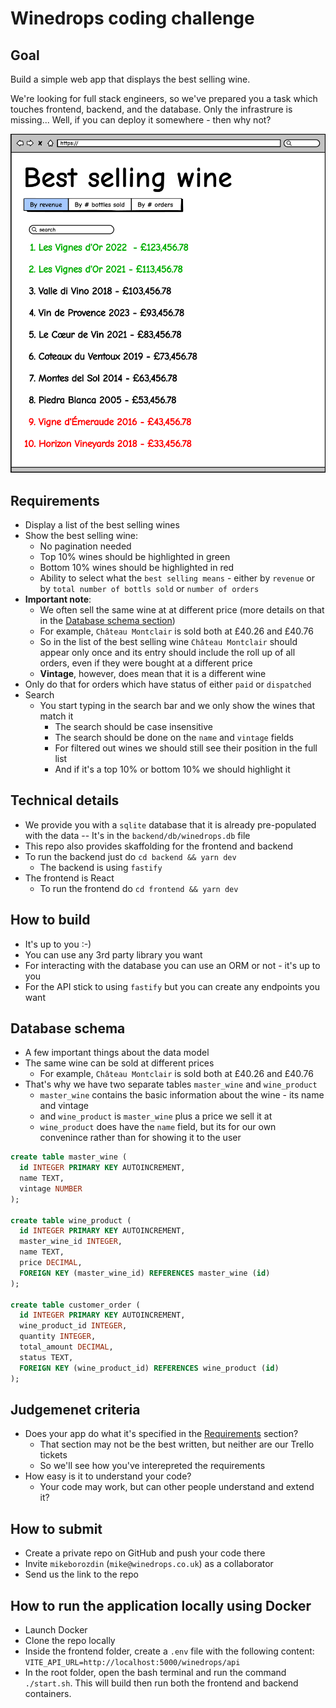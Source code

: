 # Winedrops coding challenge

## Goal

Build a simple web app that displays the best selling wine.

We're looking for full stack engineers, so we've prepared you a task which touches frontend, backend, and the database. Only the infrastrure is missing... Well, if you can deploy it somewhere - then why not?

![mockup](./mockup.png)

## Requirements

- Display a list of the best selling wines
- Show the best selling wine:
  - No pagination needed
  - Top 10% wines should be highlighted in green
  - Bottom 10% wines should be highlighted in red
  - Ability to select what the `best selling means` - either by `revenue` or by `total number of bottls sold` or `number of orders`
- **Important note**:
  - We often sell the same wine at at different price (more details on that in the [Database schema section](#database-schema))
  - For example, `Château Montclair` is sold both at £40.26 and £40.76
  - So in the list of the best selling wine `Château Montclair` should appear only once and its entry should include the roll up of all orders, even if they were bought at a different price
  - **Vintage**, however, does mean that it is a different wine
- Only do that for orders which have status of either `paid` or `dispatched`
- Search
  - You start typing in the search bar and we only show the wines that match it
    - The search should be case insensitive
    - The search should be done on the `name` and `vintage` fields
    - For filtered out wines we should still see their position in the full list
    - And if it's a top 10% or bottom 10% we should highlight it

## Technical details

- We provide you with a `sqlite` database that it is already pre-populated with the data
  -- It's in the `backend/db/winedrops.db` file
- This repo also provides skaffolding for the frontend and backend
- To run the backend just do `cd backend && yarn dev`
  - The backend is using `fastify`
- The frontend is React
  - To run the frontend do `cd frontend && yarn dev`

## How to build

- It's up to you :-)
- You can use any 3rd party library you want
- For interacting with the database you can use an ORM or not - it's up to you
- For the API stick to using `fastify` but you can create any endpoints you want

## Database schema

- A few important things about the data model
- The same wine can be sold at different prices
  - For example, `Château Montclair` is sold both at £40.26 and £40.76
- That's why we have two separate tables `master_wine` and `wine_product`
  - `master_wine` contains the basic information about the wine - its name and vintage
  - and `wine_product` is `master_wine` plus a price we sell it at
  - `wine_product` does have the `name` field, but its for our own convenince rather than for showing it to the user

```sql
create table master_wine (
  id INTEGER PRIMARY KEY AUTOINCREMENT,
  name TEXT,
  vintage NUMBER
);

create table wine_product (
  id INTEGER PRIMARY KEY AUTOINCREMENT,
  master_wine_id INTEGER,
  name TEXT,
  price DECIMAL,
  FOREIGN KEY (master_wine_id) REFERENCES master_wine (id)
);

create table customer_order (
  id INTEGER PRIMARY KEY AUTOINCREMENT,
  wine_product_id INTEGER,
  quantity INTEGER,
  total_amount DECIMAL,
  status TEXT,
  FOREIGN KEY (wine_product_id) REFERENCES wine_product (id)
);
```

## Judgemenet criteria

- Does your app do what it's specified in the [Requirements](#requirements) section?
  - That section may not be the best written, but neither are our Trello tickets
  - So we'll see how you've interepreted the requirements
- How easy is it to understand your code?
  - Your code may work, but can other people understand and extend it?

## How to submit

- Create a private repo on GitHub and push your code there
- Invite `mikeborozdin` (`mike@winedrops.co.uk`) as a collaborator
- Send us the link to the repo

## How to run the application locally using Docker

- Launch Docker
- Clone the repo locally
- Inside the frontend folder, create a `.env` file with the following content: `VITE_API_URL=http://localhost:5000/winedrops/api`
- In the root folder, open the bash terminal and run the command `./start.sh`. This will build then run both the frontend and backend containers.
